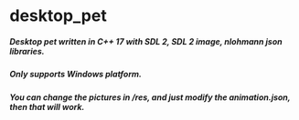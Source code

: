 # desktop_pet
##### Desktop pet written in C++ 17 with SDL 2, SDL 2 image, nlohmann json libraries. 
##### Only supports Windows platform. 
##### You can change the pictures in /res, and just modify the animation.json, then that will work.
